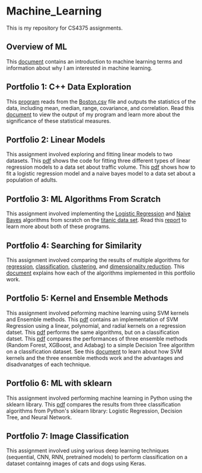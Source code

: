 # Machine_Learning
This is my repository for CS4375 assignments.

## Overview of ML
This [document](Overview_of_ML.pdf) contains an introduction to machine learning terms and information about why I am interested in machine learning.

## Portfolio 1: C++ Data Exploration
This [program](./Portfolio1-Data_Exploration/stats.cpp) reads from the [Boston.csv](./Portfolio1-Data_Exploration/Boston.csv) file and outputs the statistics of the data, including mean, median, range, covariance, and correlation. Read this [document](./Portfolio1-Data_Exploration/Data_Exploration.pdf) to view the output of my program and learn more about the significance of these statistical measures.

## Portfolio 2: Linear Models
This assignment involved exploring and fitting linear models to two datasets. This [pdf](./Portfolio2-Linear_Models/Regression.pdf) shows the code for fitting three different types of linear regression models to a data set about traffic volume. This [pdf](./Portfolio2-Linear_Models/Classification.pdf) shows how to fit a logistic regression model and a naive bayes model to a data set about a population of adults.

## Portfolio 3: ML Algorithms From Scratch
This assignment involved implementing the [Logistic Regression](./Portfolio3-ML_Algorithms_From_Scratch/LogReg.cpp) and [Naive Bayes](./Portfolio3-ML_Algorithms_From_Scratch/NaiveBayes.cpp) algorithms from scratch on the [titanic data set](./Portfolio3-ML_Algorithms_From_Scratch/titanic_project.csv). Read this [report](./Portfolio3-ML_Algorithms_From_Scratch/ML_Algorithms_from_Scratch.pdf) to learn more about both of these programs.

## Portfolio 4: Searching for Similarity
This assignment involved comparing the results of multiple algorithms for [regression](./Portfolio4-Search_For_Similarity/Regression.pdf), [classification](./Portfolio4-Search_For_Similarity/Classification.pdf), [clustering](./Portfolio4-Search_For_Similarity/Clustering.pdf), and [dimensionality reduction](./Portfolio4-Search_For_Similarity/Dimensionality_Reduction.pdf). This [document](./Portfolio4-Search_For_Similarity/Narrative.pdf) explains how each of the algorithms implemented in this portfolio work.

## Portfolio 5: Kernel and Ensemble Methods
This assignment involved peforming machine learning using SVM kernels and Ensemble methods. This [pdf](./Portfolio5-Kernel_Ensemble_Methods/Regression.pdf) contains an implementation of SVM Regression using a linear, polynomial, and radial kernels on a regression datset. This [pdf](./Portfolio5-Kernel_Ensemble_Methods/Classification.pdf) performs the same algorithms, but on a classification datset. This [pdf](./Portfolio5-Kernel_Ensemble_Methods/Ensemble.pdf) compares the performances of three ensemble methods (Random Forest, XGBoost, and Adabag) to a simple Decision Tree algorithm on a classification dataset. See this [document](./Portfolio5-Kernel_Ensemble_Methods/Narrative.pdf) to learn about how SVM kernels and the three ensemble methods work and the advantages and disadvanatges of each technique.

## Portfolio 6: ML with sklearn
This assignment involved performing machine learning in Python using the sklearn library. This [pdf](./Portfolio6-ML_with_sklearn/ML_with_sklearn.pdf) compares the results from three classification algorithms from Python's sklearn library: Logistic Regression, Decision Tree, and Neural Network.

## Portfolio 7: Image Classification
This assignment involved using various deep learning techniques (sequential, CNN, RNN, pretrained models) to perform classification on a dataset containng images of cats and dogs using Keras.

